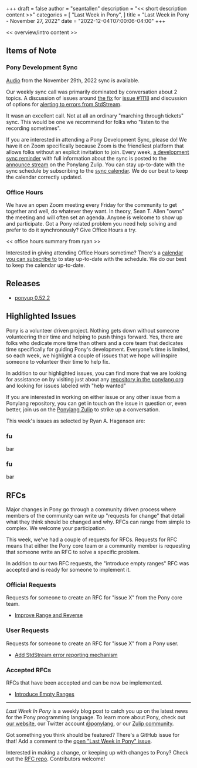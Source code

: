 +++
draft = false
author = "seantallen"
description = "<< short description content >>"
categories = [
    "Last Week in Pony",
]
title = "Last Week in Pony - November 27, 2022"
date = "2022-12-04T07:00:06-04:00"
+++

<< overview/intro content >>

<!--more-->

## Items of Note

### Pony Development Sync

[Audio](https://sync-recordings.ponylang.io/r/2022_11_29.m4a) from the November 29th, 2022 sync is available.

Our weekly sync call was primarily dominated by conversation about 2 topics. A discussion of issues around [the fix](https://github.com/ponylang/ponyc/pull/4256) for [issue #1118](https://github.com/ponylang/ponyc/issues/1118) and discussion of options for [alerting to errors from StdStream](https://github.com/ponylang/rfcs/issues/205).

It wasn an excellent call. Not at all an ordinary "marching through tickets" sync. This would be one we recommend for folks who "listen to the recording sometimes".

If you are interested in attending a Pony Development Sync, please do! We have it on Zoom specifically because Zoom is the friendliest platform that allows folks without an explicit invitation to join. Every week, [a development sync reminder](https://ponylang.zulipchat.com/#narrow/stream/189932-announce/topic/Sync.20Reminder) with full information about the sync is posted to the [announce stream](https://ponylang.zulipchat.com/#narrow/stream/189932-announce) on the Ponylang Zulip. You can stay up-to-date with the sync schedule by subscribing to the [sync calendar](https://calendar.google.com/calendar/ical/59jcru6f50mrpqbm7em4iclnkk%40group.calendar.google.com/public/basic.ics). We do our best to keep the calendar correctly updated.

### Office Hours

We have an open Zoom meeting every Friday for the community to get together and well, do whatever they want. In theory, Sean T. Allen "owns" the meeting and will often set an agenda. Anyone is welcome to show up and participate. Got a Pony related problem you need help solving and prefer to do it synchronously? Give Office Hours a try.

<< office hours summary from ryan >>

Interested in giving attending Office Hours sometime? There's a [calendar you can subscribe to](https://calendar.google.com/calendar/ical/4465e68ae24131ae00461a40893f2637a2c9ac510e311a44ff78680e2f183ce3%40group.calendar.google.com/public/basic.ics) to stay up-to-date with the schedule. We do our best to keep the calendar up-to-date.

## Releases

- [ponyup 0.52.2](https://github.com/ponylang/ponyc/releases/tag/0.52.2)

## Highlighted Issues

Pony is a volunteer driven project. Nothing gets down without someone volunteering their time and helping to push things forward. Yes, there are folks who dedicate more time than others and a core team that dedicates time specifically for guiding Pony's development. Everyone's time is limited, so each week, we highlight a couple of issues that we hope will inspire someone to volunteer their time to help fix.

In addition to our highlighted issues, you can find more that we are looking for assistance on by visiting just about any [repository in the ponylang org](https://github.com/ponylang/) and looking for issues labeled with "help wanted"

If you are interested in working on either issue or any other issue from a Ponylang repository, you can get in touch on the issue in question or, even better, join us on the [Ponylang Zulip](https://ponylang.zulipchat.com/) to strike up a conversation.

This week's issues as selected by Ryan A. Hagenson are:

### fu

bar

### fu

bar

## RFCs

Major changes in Pony go through a community driven process where members of the community can write up "requests for change" that detail what they think should be changed and why. RFCs can range from simple to complex. We welcome your participation.

This week, we've had a couple of requests for RFCs. Requests for RFC means that either the Pony core team or a community member is requesting that someone write an RFC to solve a specific problem.

In addition to our two RFC requests, the "introduce empty ranges" RFC was accepted and is ready for someone to implement it.

### Official Requests

Requests for someone to create an RFC for "issue X" from the Pony core team.

- [Improve Range and Reverse](https://github.com/ponylang/rfcs/issues/204)

### User Requests

Requests for someone to create an RFC for "issue X" from a Pony user.

- [Add StdStream error reporting mechanism](https://github.com/ponylang/rfcs/issues/205)

### Accepted RFCs

RFCs that have been accepted and can be now be implemented.

- [Introduce Empty Ranges](https://github.com/ponylang/rfcs/pull/201)

---

_Last Week In Pony_ is a weekly blog post to catch you up on the latest news for the Pony programming language. To learn more about Pony, check out [our website](https://ponylang.io), our Twitter account [@ponylang](https://twitter.com/ponylang), or our [Zulip community](https://ponylang.zulipchat.com).

Got something you think should be featured? There's a GitHub issue for that! Add a comment to the [open "Last Week in Pony" issue](https://github.com/ponylang/ponylang.github.io/issues?q=is%3Aissue+is%3Aopen+label%3Alast-week-in-pony).

Interested in making a change, or keeping up with changes to Pony? Check out the [RFC repo](https://github.com/ponylang/rfcs). Contributors welcome!
